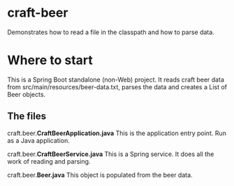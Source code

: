 # craft-beer

Demonstrates how to read a file in the classpath and how to parse data.

# Where to start

This is a Spring Boot standalone (non-Web) project. It reads craft beer data from src/main/resources/beer-data.txt, parses the data and creates a List of Beer objects.

## The files

craft.beer.**CraftBeerApplication.java** This is the application entry point. Run as a Java application.

craft.beer.**CraftBeerService.java** This is a Spring service. It does all the work of reading and parsing.

craft.beer.**Beer.java** This object is populated from the beer data.